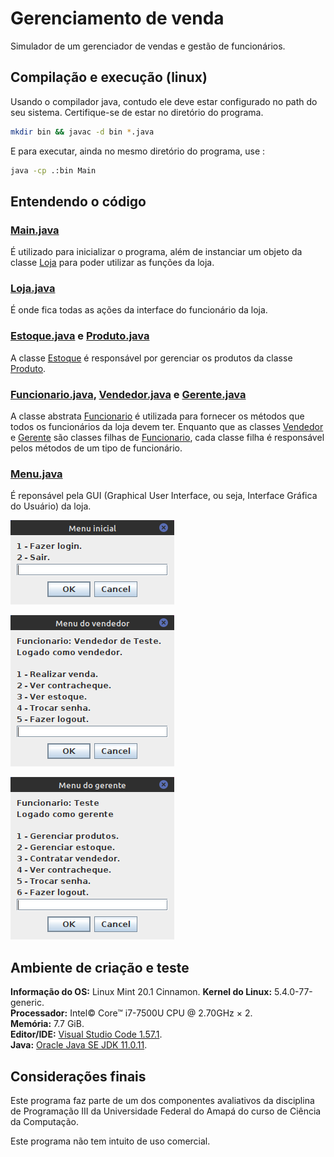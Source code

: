 # Gerenciamento de venda

Simulador de um gerenciador de vendas e gestão de funcionários.

## Compilação e execução (linux)

Usando o compilador java, contudo ele deve estar configurado no path do seu sistema.
Certifique-se de estar no diretório do programa.

```bash
mkdir bin && javac -d bin *.java
```
E para executar, ainda no mesmo diretório do programa, use :

```bash
java -cp .:bin Main
```
## Entendendo o código

### [Main.java](./Main.java)

É utilizado para inicializar o programa, além de instanciar um objeto da classe [Loja](./Loja.java) para poder utilizar
as funções da loja.

### [Loja.java](./Loja.java)

É onde fica todas as ações da interface do funcionário da loja.

### [Estoque.java](./Estoque.java) e [Produto.java](./Produto.java)

A classe [Estoque](./Estoque.java) é responsável por gerenciar os produtos da classe [Produto](./Produto.java).

### [Funcionario.java](./Funcionario.java), [Vendedor.java](./Vendedor.java) e [Gerente.java](./Gerente.java)

A classe abstrata [Funcionario](./Funcionario.java) é utilizada para fornecer os métodos que todos os funcionários da loja devem ter. 
Enquanto que as classes [Vendedor](./Vendedor.java) e [Gerente](./Gerente.java) são classes filhas de [Funcionario](./Funcionario.java), cada classe filha é responsável pelos métodos de um tipo de funcionário.

### [Menu.java](./Menu.java)

É reponsável pela GUI (Graphical User Interface, ou seja, Interface Gráfica do Usuário) da loja.

![Menu_Inicial](/screenshots/menu_inicial.png)

![Menu_Vendedor](/screenshots/menu_vendedor.png)

![Menu_Gerente](/screenshots/menu_gerente.png)

## Ambiente de criação e teste

**Informação do OS:** Linux Mint 20.1 Cinnamon.
**Kernel do Linux:** 5.4.0-77-generic.  
**Processador:** Intel© Core™ i7-7500U CPU @ 2.70GHz × 2.  
**Memória:** 7.7 GiB.  
**Editor/IDE:** [Visual Studio Code 1.57.1](https://code.visualstudio.com/).                                     
**Java:** [Oracle Java SE JDK 11.0.11](https://www.oracle.com/java/technologies/javase-jdk11-downloads.html).

## Considerações finais

Este programa faz parte de um dos componentes avaliativos da disciplina de Programação III da Universidade Federal do Amapá do curso de Ciência da Computação.

Este programa não tem intuito de uso comercial.